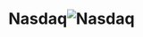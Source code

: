 # Nasdaq![Nasdaq](https://user-images.githubusercontent.com/67389138/182794142-d1b364d9-8636-413e-8f42-70c8e10bb6c7.png)
